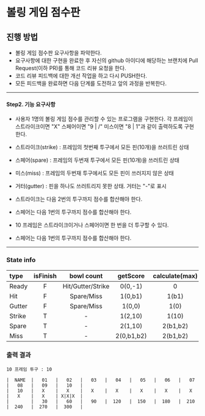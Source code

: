 # 볼링 게임 점수판
## 진행 방법
* 볼링 게임 점수판 요구사항을 파악한다.
* 요구사항에 대한 구현을 완료한 후 자신의 github 아이디에 해당하는 브랜치에 Pull Request(이하 PR)를 통해 코드 리뷰 요청을 한다.
* 코드 리뷰 피드백에 대한 개선 작업을 하고 다시 PUSH한다.
* 모든 피드백을 완료하면 다음 단계를 도전하고 앞의 과정을 반복한다.

----
#### Step2. 기능 요구사항
- 사용자 1명의 볼링 게임 점수를 관리할 수 있는 프로그램을 구현한다.
각 프레임이 스트라이크이면 "X"
스페어이면 "9 | /"
미스이면 "8 | 1"과 같이 출력하도록 구현한다.

- 스트라이크(strike) : 프레임의 첫번째 투구에서 모든 핀(10개)을 쓰러트린 상태
- 스페어(spare) : 프레임의 두번재 투구에서 모든 핀(10개)을 쓰러트린 상태
- 미스(miss) : 프레임의 두번재 투구에서도 모든 핀이 쓰러지지 않은 상태
- 거터(gutter) : 핀을 하나도 쓰러트리지 못한 상태. 거터는 "-"로 표시
- 스트라이크는 다음 2번의 투구까지 점수를 합산해야 한다.
- 스페어는 다음 1번의 투구까지 점수를 합산해야 한다.
- 10 프레임은 스트라이크이거나 스페어이면 한 번을 더 투구할 수 있다.
- 스페어는 다음 1번의 투구까지 점수를 합산해야 한다.

---
### State info
| type | isFinish | bowl count|getScore | calculate(max) | printResult |
|:---|:---:|:---:|:---:|:---:|:---:|
|Ready |F| Hit/Gutter/Strike|0(0,-1)| 0| " "  |
|Hit   |F| Spare/Miss |1(0,b1)   | 1(b1)| b1   |
|Gutter|F| Spare/Miss |1(0,0)    | 1(0)| -    |
|Strike|T| -    |1(2,10)   | 1(10)    | X    |
|Spare |T| -    |2(1,10)   | 2(b1,b2) | b1/  |
|Miss  |T| -    |2(0,b1,b2)| 2(b1,b2) | b1\|b2|

### 출력 결과
```
10 프레임 투구 : 10

|  NAME  |   01   |   02   |   03   |   04   |   05   |   06   |   07   |   08   |   09   |   10   |
|   10   |   X    |   X    |   X    |   X    |   X    |   X    |   X    |   X    |   X    | X|X|X  |
|        |   30   |   60   |   90   |  120   |  150   |  180   |  210   |  240   |  270   |  300   |
```

